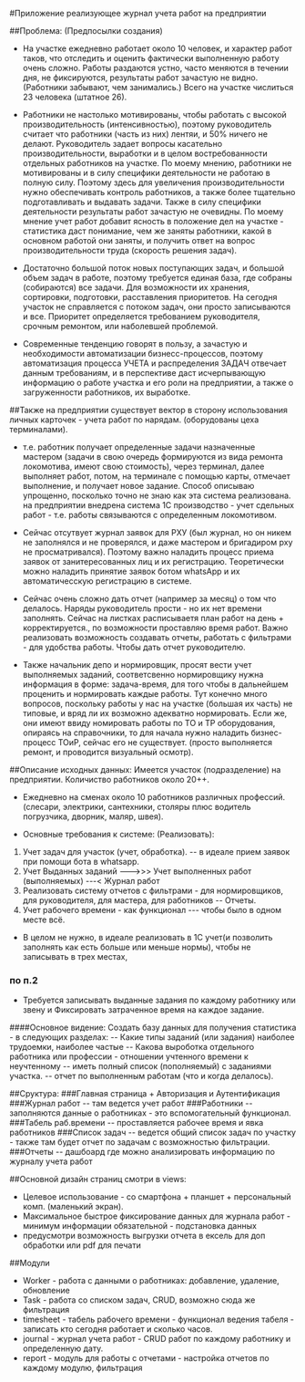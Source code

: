 
#Приложение реализующее журнал учета работ на предприятии

##Проблема: (Предпосылки создания)
* На участке ежедневно работает около 10 человек, и характер работ таков, что отследить и оценить 
фактически выполненную работу очень сложно. Работы раздаются устно, часто меняются в течении дня, не фиксируются, 
результаты работ зачастую не видно. (Работники забывают, чем занимались.) Всего на участке числиться 23 человека (штатное 26).

* Работники не настолько мотивированы, чтобы работать с высокой производительность (интенсивностью), поэтому руководитель считает что
работники (часть из них) лентяи, и 50% ничего не делают. Руководитель задает вопросы касательно производительности, выработки и 
в целом востребованности отдельных работников на участке. По моему мнению, работники не мотивированы и в силу специфики деятельности
не работаю в полную силу. Поэтому здесь для увеличения производительности нужно обеспечивать контроль работников, а также более тщательно
подготавливать и выдавать задачи. Также в силу специфики деятельности результаты работ зачастую не очевидны. 
По моему мнение учет работ добавит ясность в положение дел на участке - статистика даст понимание, чем же заняты работники, 
какой в основном работой они заняты, и получить ответ на вопрос производительности труда (скорость решения задач).

* Достаточно большой поток новых поступающих задач, и большой объем задач в работе, поэтому требуется единая база, 
где собраны (собираются) все задачи. Для возможности их хранения, сортировки, подготовки, расставления приоритетов. На сегодня участок не справляется с 
потоком задач, они просто записываются и все. Приоритет определяется требованием руководителя, срочным ремонтом, или наболевшей проблемой.

* Современные тенденцию говорят в пользу, а зачастую  и необходимости автоматизации бизнесс-процессов, поэтому автоматизация 
процесса УЧЕТА и распределения ЗАДАЧ отвечает данным требованиям, и в перспективе даст исчерпывающую информацию о работе 
участка и его роли на предприятии, а также о загруженности работников, их выработке.


##Также на предприятии существует вектор в сторону использования личных карточек - учета работ по нарядам. (оборудованы цеха терминалами).
* т.е. работник получает определенные задачи назначенные мастером (задачи в свою очередь формируются из вида ремонта локомотива, имеют свою стоимость), 
через терминал, далее выполняет работ, потом, на терминале с помощью карты, 
отмечает выполнение, и получает новое задание. Способ описываю упрощенно, посколько точно не знаю как эта система реализована.
на предприятии внедрена система 1С производство - учет сдельных работ - т.е. работы связываются с определенным локомотивом.

* Сейчас отсутвует журнал заявок для РХУ (был журнал, но он никем не заполнялся и не проверялся, и даже мастером и бригадиром рху не просматривался).
Поэтому важно наладить процесс приема заявок от занитересованных лиц и их регистрацию. Теоретически можно наладить принятие заявок 
ботом whatsApp и их автоматичесскую регистрацию в системе.

* Сейчас очень сложно дать отчет (например за месяц) о том что делалось. Наряды руководитель прости - но их нет времени заполнять.
Сейчас на листках расписываетя план работ на день + корректируется., по возможности проставляю время работ.
Важно реализовать возможность создавать отчеты, работать с фильтрами - для удобства работы. Чтобы дать отчет руководителю.

* Также начальник депо и нормировщик, просят вести учет выполняемых заданий, соответсвенно нормировщику нужна информация в форме: задача-время, для того
чтобы в дальнейшем проценить и нормировать каждые работы. Тут конечно много вопросов, поскольку работы у нас на участке (большая их часть) не типовые, и вряд ли 
их возможно адекватно нормировать. Если же, они имеют ввиду номировать работы по ТО и ТР оборудования, опираясь на справочники, то для начала нужно наладить
бизнес-процесс ТОиР, сейчас его не существует. (просто выполняется ремонт, и проводится визуальный осмотр).





##Описание исходных данных: Имеется участок (подразделение) на предприятии. Количиство работников около 20++.

* Ежедневно на сменах около 10 работников различных профессий. (слесари, электрики, сантехники, столяры
плюс водитель погрузчика, дворник, маляр, швея).

* Основные требования к системе: (Реализовать):
1. Учет задач для участок (учет, обработка). -- в идеале прием заявок при помощи бота в whatsapp.
2. Учет Выданных заданий --->>> Учет выполненных работ (выполняемых) ---< Журнал работ
3. Реализовать систему отчетов с фильтрами - для нормировщиков, для руководителя, для мастера, для работников -- Отчеты.
4. Учет рабочего времени - как функционал --- чтобы было в одном месте всё. 

* В целом не нужно, в идеале реализовать в 1С учет(и позволить заполнять как есть больше или меньше нормы),  чтобы не записывать в трех местах,


### по п.2
* Требуется записывать выданные задания по каждому работнику или звену и
 Фиксировать затраченное время на каждое задание.

####Основное видение: 
    Создать базу данных для получения статистика - в следующих разделах:
        -- Какие типы заданий (или задания) наиболее трудоемки, наиболее частые
        -- Какова выроботка отдельного работника или профессии - отношении учтенного времени к неучтенному
        -- иметь полный список (пополняемый) с заданиями участка.
        -- отчет по выполненным работам (что и когда делалось).



##Сруктура:
###Главная страница + Авторизация и Аутентификация
###Журнал работ -- там ведется учет работ
###Работники -- заполняются данные о работниках - это вспомогательный функционал.
###Табель раб.времени -- проставляется рабочее время и явка работников
###Список задач -- ведется общий список задач по участку - также там будет отчет по задачам с возможностью фильтрации.
###Отчеты -- дашбоард где можно анализировать информацию по журналу учета работ


##Основной дизайн страниц смотри в views:
* Целевое использование - со смартфона + планшет + персональный комп. (маленький экран).
* Максимальное быстрое фиксирование данных для журнала работ - минимум информации обязательной - подстановка данных 
* предусмотри возможность выгрузки отчета в ексель для доп обработки или pdf для печати
    

##Модули 
* Worker - работа с данными о работниках: добавление, удаление, обновление
* Task - работа со списком задач, CRUD, возможно сюда же фильтрация
* timesheet - табель рабочего времени - функционал ведения табеля - записать кто сегодня работает и сколько часов.
* journal - журнал учета работ - CRUD работ по каждому работнику и определенную дату.
* report - модуль для работы с отчетами - настройка отчетов по каждому модулю, фильтрация




